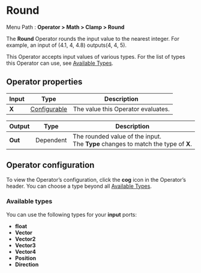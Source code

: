 # Round

Menu Path : **Operator > Math > Clamp > Round**

The **Round** Operator rounds the input value to the nearest integer. For example, an input of (4.1, 4, 4.8) outputs(4, 4, 5).

This Operator accepts input values of various types. For the list of types this Operator can use, see [Available Types](#available-types).

## Operator properties

| **Input** | **Type**                                | **Description**                    |
| --------- | --------------------------------------- | ---------------------------------- |
| **X**     | [Configurable](#operator-configuration) | The value this Operator evaluates. |

| **Output** | **Type**  | **Description**                                              |
| ---------- | --------- | ------------------------------------------------------------ |
| **Out**    | Dependent | The rounded value of the input.<br/>The **Type** changes to match the type of **X**. |

## Operator configuration

To view the Operator’s configuration, click the **cog** icon in the Operator’s header. You can choose a type beyond all [Available Types](#available-types).



### Available types

You can use the following types for your **input** ports:

- **float**
- **Vector**
- **Vector2**
- **Vector3**
- **Vector4**
- **Position**
- **Direction**

